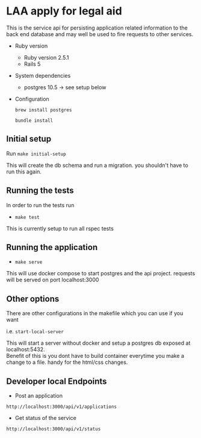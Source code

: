 # LAA apply for legal aid

This is the service api for persisting application related information to the back end database and
may well be used to fire requests to other services.

* Ruby version 
    * Ruby version 2.5.1
    * Rails 5


* System dependencies
    * postgres 10.5  -> see setup below

* Configuration
   
    ```brew install postgres```
    
    ```bundle install```



## Initial setup

Run ```make initial-setup```

This will create the db schema  and run a  migration. you shouldn't have to run this again.

## Running the tests

In order to run the tests run

 * ```make test```
 
 This is currently setup to run all rspec tests

## Running the application

 * ```make serve```
 
 This will use docker compose to start postgres and the api project.
 requests will be served on port localhost:3000
 

## Other options

There are other configurations in the makefile which you can use if you want 

i.e. ```start-local-server```

This will start a server without docker and setup a postgres db exposed at localhost:5432.  
Benefit of this is you dont have to build container everytime you make a change to a file.  handy for the html/css changes.



## Developer local Endpoints

* Post an application 

```http://localhost:3000/api/v1/applications```    

* Get status of the service 

```http://localhost:3000/api/v1/status```

        
        

    
 
   
